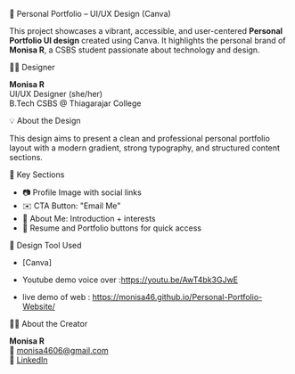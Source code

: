 🎨 Personal Portfolio – UI/UX Design (Canva)

This project showcases a vibrant, accessible, and user-centered **Personal Portfolio UI design** created using Canva. It highlights the personal brand of **Monisa R**, a CSBS student passionate about technology and design.

🧑‍💻 Designer

**Monisa R**  
UI/UX Designer (she/her)  
B.Tech CSBS @ Thiagarajar College

💡 About the Design

This design aims to present a clean and professional personal portfolio layout with a modern gradient, strong typography, and structured content sections.

📌 Key Sections

- 📷 Profile Image with social links  
- ✉️ CTA Button: "Email Me"  
- 🧑 About Me: Introduction + interests  
- 📂 Resume and Portfolio buttons for quick access  

🎨 Design Tool Used

- [Canva]

- Youtube demo voice over :https://youtu.be/AwT4bk3GJwE
- live demo of web : https://monisa46.github.io/Personal-Portfolio-Website/



🙋‍♀️ About the Creator

**Monisa R**  
📧 monisa4606@gmail.com  
🔗 [LinkedIn](https://www.linkedin.com/in/monisa-r-17a41228b/)  


